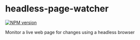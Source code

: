 # headless-page-watcher
[![NPM version][npm-image]][npm-url]

Monitor a live web page for changes using a headless browser

[npm-image]: https://img.shields.io/npm/v/headless-page-watcher.svg?style=flat-square
[npm-url]: https://npmjs.org/package/headless-page-watcher
